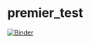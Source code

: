 # premier_test
[![Binder](https://mybinder.org/badge_logo.svg)](https://mybinder.org/v2/gh/taillardat/premier_test/HEAD)
